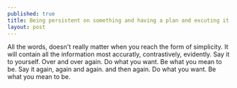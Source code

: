 ```yaml
---
published: true
title: Being persistent on something and having a plan and excuting it. 
layout: post
---
```


 All the words, doesn't really matter when you reach the form of simplicity.
 It will contain all the information most accuratly, contrastively, evidently.
 Say it to yourself.
 Over and over again.
 Do what you want. Be what you mean to be.
 Say it again, again and again. and then again.
 Do what you want. Be what you mean to be.


